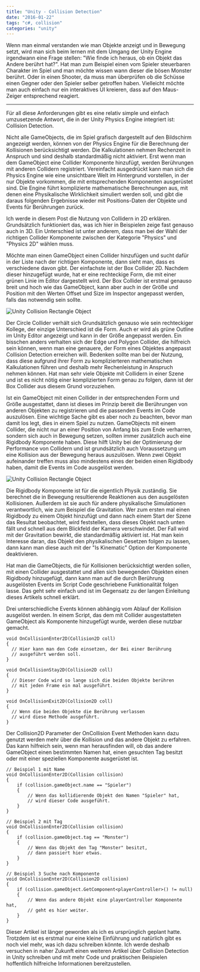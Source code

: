 ```yaml
---
title: "Unity - Collision Detection"
date: "2016-01-22"
tags: "c#, collision"
categories: "unity"
---
```


Wenn man einmal verstanden wie man Objekte anzeigt und in Bewegung setzt, wird man sich beim lernen mit dem Umgang der Unity Engine irgendwann eine Frage stellen: "Wie finde ich heraus, ob ein Objekt das Andere berührt hat?". Hat man zum Beispiel einen vom Spieler steuerbaren Charakter im Spiel und man möchte wissen wann dieser die bösen Monster berührt. Oder in einen Shooter, da muss man überprüfen ob die Schüsse einen Gegner oder den Spieler selber getroffen haben. Vielleicht möchte man auch einfach nur ein interaktives UI kreieren, dass auf den Maus-Zeiger entsprechend reagiert.

---

Für all diese Anforderungen gibt es eine relativ simple und einfach umzusetzende Antwort, die in der Unity Physics Engine integriert ist: Collision Detection.

Nicht alle GameObjects, die im Spiel grafisch dargestellt auf den Bildschirm angezeigt werden, können von der Physics Engine für die Berechnung der Kollisionen berücksichtigt werden. Die Kalkulationen nehmen Rechenzeit in Anspruch und sind deshalb standardmäßig nicht aktiviert. Erst wenn man dem GameObject eine Collider Komponente hinzufügt, werden Berührungen mit anderen Collidern registriert. Vereinfacht ausgedrückt kann man sich die Physics Engine wie eine unsichtbare Welt im Hintergrund vorstellen, in der nur Objekte vorkommen, die mit entsprechenden Komponenten ausgerüstet sind. Die Engine führt komplizierte mathematische Berechnungen aus, mit denen eine Physikalische Wirklichkeit simuliert werden soll, und gibt die daraus folgenden Ergebnisse wieder mit Positions-Daten der Objekte und Events für Berührungen zurück.

Ich werde in diesem Post die Nutzung von Collidern in 2D erklären. Grundsätzlich funktioniert das, was ich hier in Beispielen zeige fast genauso auch in 3D. Ein Unterschied ist unter anderem, dass man bei der Wahl der richtigen Collider Komponente zwischen der Kategorie "Physics" und "Physics 2D" wählen muss.

Möchte man einen GameObject einen Collider hinzufügen und sucht dafür in der Liste nach der richtigen Komponente, dann sieht man, dass es verschiedene davon gibt. Der einfachste ist der Box Collider 2D. Nachdem dieser hinzugefügt wurde, hat er eine rechteckige Form, die mit einer grünen Linie im Editor dargestellt wird. Der Box Collider ist erstmal genauso breit und hoch wie das GameObject, kann aber auch in der Größe und Position mit den Werten Offset und Size im Inspector angepasst werden, falls das notwendig sein sollte.

<img src="/img/unity-collision-detection-0.jpg" alt="Unity Collision Rectangle Object" class="w-full h-auto py-2"/>

Der Circle Collider verhält sich Grundsätzlich genauso wie sein rechteckiger Kollege, der einzige Unterschied ist die Form. Auch er wird als grüne Outline im Unity Editor angezeigt und kann in der Größe angepasst werden. Ein bisschen anders verhalten sich der Edge und Polygon Collider, die hilfreich sein können, wenn man eine genauere, der Form eines Objektes angepasst Collision Detection erreichen will. Bedenken sollte man bei der Nutzung, dass diese aufgrund ihrer Form zu komplizierteren mathematischen Kalkulationen führen und deshalb mehr Rechenleistung in Anspruch nehmen können. Hat man sehr viele Objekte mit Collidern in einer Szene und ist es nicht nötig einer komplizierten Form genau zu folgen, dann ist der Box Collider aus diesem Grund vorzuziehen.

Ist ein GameObject mit einen Collider in der entsprechenden Form und Größe ausgestattet, dann ist dieses im Prinzip bereit die Berührungen von anderen Objekten zu registrieren und die passenden Events im Code auszulösen. Eine wichtige Sache gibt es aber noch zu beachten, bevor man damit los legt, dies in einem Spiel zu nutzen. GameObjects mit einem Collider, die nicht nur an einer Position von Anfang bis zum Ende verharren, sondern sich auch in Bewegung setzen, sollten immer zusätzlich auch eine Rigidbody Komponente haben. Diese hilft Unity bei der Optimierung der Performance von Collidern und ist grundsätzlich auch Voraussetzung um eine Kollision aus der Bewegung heraus auszulösen. Wenn zwei Objekt aufeinander treffen muss also mindestens eines der beiden einen Rigidbody haben, damit die Events im Code ausgelöst werden.

<img src="/img/unity-collision-detection-1.jpg" alt="Unity Collision Rectangle Object" class="w-3/4 md:w-1/2 lg:w-5/12 h-auto py-2 md:pr-4 mx-auto md:float-left"/>

Die Rigidbody Komponente ist für die eigentlich Physik zuständig. Sie berechnet die in Bewegung resultierende Reaktionen aus den ausgelösten Kollisionen. Außerdem ist sie auch für andere physikalische Simulationen verantwortlich, wie zum Beispiel die Gravitation. Wer zum ersten mal einen Rigidbody zu einem Objekt hinzufügt und dann nach einem Start der Szene das Resultat beobachtet, wird feststellen, dass dieses Objekt nach unten fällt und schnell aus dem Blickfeld der Kamera verschwindet. Der Fall wird mit der Gravitation bewirkt, die standardmäßig aktiviert ist. Hat man kein Interesse daran, das Objekt den physikalischen Gesetzen folgen zu lassen, dann kann man diese auch mit der "Is Kinematic" Option der Komponente deaktivieren.

Hat man die GameObjects, die für Kollisionen berücksichtigt werden sollen, mit einen Collider ausgestattet und allen sich bewegenden Objekten einen Rigidbody hinzugefügt, dann kann man auf die durch Berührung ausgelösten Events im Script Code geschriebene Funktionalität folgen lasse. Das geht sehr einfach und ist im Gegensatz zu der langen Einleitung dieses Artikels schnell erklärt.

Drei unterschiedliche Events können abhängig vom Ablauf der Kollision ausgelöst werden. In einem Script, das dem mit Collider ausgestatteten GameObject als Komponente hinzugefügt wurde, werden diese nutzbar gemacht.

```clike
void OnCollisionEnter2D(Collision2D coll)
{
  // Hier kann man den Code einsetzen, der Bei einer Berührung
  // ausgeführt werden soll.
}

void OnCollisionStay2D(Collision2D coll)
{
  // Dieser Code wird so lange sich die beiden Objekte berühren
  // mit jeden Frame ein mal ausgeführt.
}

void OnCollisionExit2D(Collision2D coll)
{
  // Wenn die beiden Objekte die Berührung verlassen
  // wird diese Methode ausgeführt.
}
```

Der Collision2D Parameter der OnCollision Event Methoden kann dazu genutzt werden mehr über die Kollision und das andere Objekt zu erfahren. Das kann hilfreich sein, wenn man herausfinden will, ob das andere GameObject einen bestimmten Namen hat, einen gesuchten Tag besitzt oder mit einer speziellen Komponente ausgerüstet ist.

```clike
// Beispiel 1 mit Name
void OnCollisionEnter2D(Collision collision)
{
    if (collision.gameObject.name == "Spieler")
    {
        // Wenn das kollidierende Objekt den Namen "Spieler" hat,
        // wird dieser Code ausgeführt.
    }
}

// Beispiel 2 mit Tag
void OnCollisionEnter2D(Collision collision)
{
    if (collision.gameObject.tag == "Monster")
    {
        // Wenn das Objekt den Tag "Monster" besitzt,
        // dann passiert hier etwas.
    }
}

// Beispiel 3 Suche nach Komponente
void OnCollisionEnter2D(Collision2D collision)
{
    if (collision.gameObject.GetComponent<playerController>() != null)
    {
        // Wenn das andere Objekt eine playerController Komponente hat,
        // geht es hier weiter.
    }
}
```

Dieser Artikel ist länger geworden als ich es ursprünglich geplant hatte. Trotzdem ist es erstmal nur eine kleine Einführung und natürlich gibt es noch viel mehr, was ich dazu schreiben könnte. Ich werde deshalb versuchen in naher Zukunft einen weiteren Artikel über Collision Detection in Unity schreiben und mit mehr Code und praktischen Beispielen hoffentlich hilfreiche Informationen bereitzustellen.
